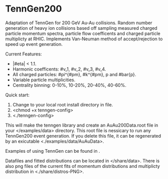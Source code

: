 # TennGen200
Adaptation of TennGen for 200 GeV Au-Au collisions. Random number generation of heavy ion collisions based off sampling measured charged particle momentum spectra, particle flow coefficents and charged particle multiplicty at RHIC. Implements Van-Neuman method of accept/rejection to speed up event generation.

Current Features:
- |#eta| < 1.1.
- Harmonic coefficents: #v_1, #v_2, #v_3, #v_4.
- All charged particles: #pi^{#pm}, #k^{#pm}, p and #bar{p}.
- Variable particle multiplicities.
- Centrality binning: 0-10%, 10-20%, 20-40%, 40-60%.

Quick start:
1) Change <export ROOTDIR=[YOUR_ROOT_DIRECTORY]/lib> to your local root install directory in <tenngen-config> file.
2) <chmod +x tenngen-config>
3) <./tenngen-config>

This will make the tenngen library and create an AuAu200Data.root file in your </examples/data> directory. This root file is nessicary to run any TennGen200 event generation. If you delete this file, it can be regenerated by an exicutable <./examples/data/AuAuData>. 

Examples of using TennGen can be found in </examples>.

Datafiles and fitted distributions can be located in </share/data>. There is also png files of the current fits of momentum distributions and multiplicty distribution in <./share/distros-PNG>.




